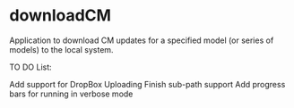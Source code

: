 downloadCM
==========

Application to download CM updates for a specified model (or series of models) to the local system.

TO DO List:

Add support for DropBox Uploading
Finish sub-path support
Add progress bars for running in verbose mode
